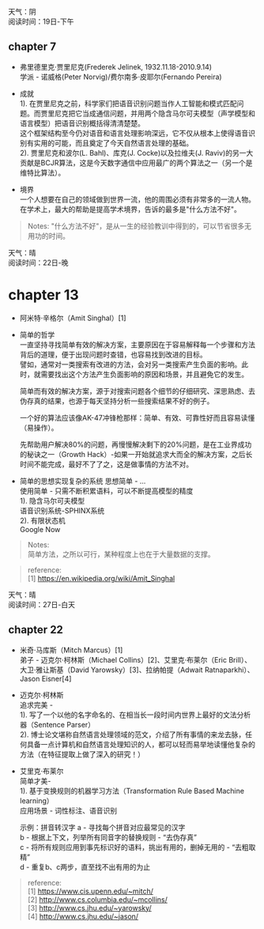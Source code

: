 天气：阴  
阅读时间：19日-下午  


## chapter 7
+ 弗里德里克·贾里尼克(Frederek Jelinek, 1932.11.18-2010.9.14)  
学派 - 诺威格(Peter Norvig)/费尔南多·皮耶尔(Fernando Pereira)

+ 成就  
1). 在贾里尼克之前，科学家们把语音识别问题当作人工智能和模式匹配问题。而贾里尼克把它当成通信问题，并用两个隐含马尔可夫模型（声学模型和语言模型）把语音识别概括得清清楚楚。  
这个框架结构至今仍对语音和语言处理影响深远，它不仅从根本上使得语音识别有实用的可能，而且奠定了今天自然语言处理的基础。  
2). 贾里尼克和波尔(L. Bahl)、库克(J. Cocke)以及拉维夫(J. Raviv)的另一大贡献是BCJR算法，这是今天数字通信中应用最广的两个算法之一（另一个是维特比算法）。  

+ 境界  
一个人想要在自己的领域做到世界一流，他的周围必须有非常多的一流人物。
在学术上，最大的帮助是提高学术境界，告诉的最多是"什么方法不好"。

> Notes:
> "什么方法不好"，是从一生的经验教训中得到的，可以节省很多无用功的时间。




天气：晴  
阅读时间：22日-晚


# chapter 13
+ 阿米特‧辛格尔（Amit Singhal）[1]

+ 简单的哲学  
  一直坚持寻找简单有效的解决方案，主要原因在于容易解释每一个步骤和方法背后的道理，便于出现问题时查错，也容易找到改进的目标。    
  譬如，通常对一类搜索有改进的方法，会对另一类搜索产生负面的影响。此时，就需要找出这个方法产生负面影响的原因和场景，并且避免它的发生。  
  
  简单而有效的解决方案，源于对搜索问题各个细节的仔细研究、深思熟虑、去伪存真的结果，也源于每天坚持分析一些搜索结果不好的例子。
  
  一个好的算法应该像AK-47冲锋枪那样：简单、有效、可靠性好而且容易读懂（易操作）。  
  
  先帮助用户解决80%的问题，再慢慢解决剩下的20%问题，是在工业界成功的秘诀之一（Growth Hack）-如果一开始就追求大而全的解决方案，之后长时间不能完成，最好不了了之，这是做事情的方法不对。


+ 简单的思想实现复杂的系统
思想简单 - ...  
使用简单 - 只需不断积累语料，可以不断提高模型的精度  
1). 隐含马尔可夫模型  
语音识别系统-SPHINX系统  
2). 有限状态机  
Google Now

> Notes:  
> 简单方法，之所以可行，某种程度上也在于大量数据的支撑。

> reference:  
> [1] https://en.wikipedia.org/wiki/Amit_Singhal  




天气：晴  
阅读时间：27日-白天  


## chapter 22
+ 米奇·马库斯（Mitch Marcus）[1]  
弟子 - 迈克尔·柯林斯（Michael Collins）[2]、艾里克·布莱尔（Eric Brill）、大卫·雅让斯基（David Yarowsky）[3]、拉纳帕提（Adwait Ratnaparkhi）、Jason Eisner[4]

+ 迈克尔·柯林斯  
追求完美 -  
1). 写了一个以他的名字命名的、在相当长一段时间内世界上最好的文法分析器（Sentence Parser）  
2). 博士论文堪称自然语言处理领域的范文，介绍了所有事情的来龙去脉，任何具备一点计算机和自然语言处理知识的人，都可以轻而易举地读懂他复杂的方法（在特征提取上做了深入的研究！）  

+ 艾里克·布莱尔  
简单才美-  
1). 基于变换规则的机器学习方法（Transformation Rule Based Machine learning）  
应用场景 - 词性标注、语音识别  

    示例：拼音转汉字
a - 寻找每个拼音对应最常见的汉字  
b - 根据上下文，列举所有同音字的替换规则 - “去伪存真”  
c - 将所有规则应用到事先标识好的语料，挑出有用的，删掉无用的 - “去粗取精”  
d - 重复b、c两步，直至找不出有用的为止  


> reference:  
[1] https://www.cis.upenn.edu/~mitch/  
[2] http://www.cs.columbia.edu/~mcollins/  
[3] http://www.cs.jhu.edu/~yarowsky/  
[4] http://www.cs.jhu.edu/~jason/
